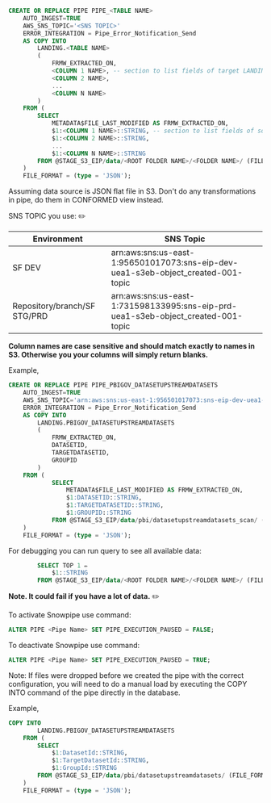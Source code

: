 ```sql
CREATE OR REPLACE PIPE PIPE_<TABLE NAME>
    AUTO_INGEST=TRUE
    AWS_SNS_TOPIC='<SNS TOPIC>'  
    ERROR_INTEGRATION = Pipe_Error_Notification_Send
    AS COPY INTO  
        LANDING.<TABLE NAME>
        (
            FRMW_EXTRACTED_ON,
            <COLUMN 1 NAME>, -- section to list fields of target LANDING table ✏️
            <COLUMN 2 NAME>,
            ...
            <COLUMN N NAME>
        )
    FROM (
        SELECT
            METADATA$FILE_LAST_MODIFIED AS FRMW_EXTRACTED_ON,
            $1:<COLUMN 1 NAME>::STRING, -- section to list fields of source file ✏️
            $1:<COLUMN 2 NAME>::STRING,
            ...
            $1:<COLUMN N NAME>::STRING
        FROM @STAGE_S3_EIP/data/<ROOT FOLDER NAME>/<FOLDER NAME>/ (FILE_FORMAT => 'LANDING.JSON_S3')
    )
    FILE_FORMAT = (type = 'JSON');
```
Assuming data source is JSON flat file in S3. 
Don't do any transformations in pipe, do them in CONFORMED view instead. 

SNS TOPIC you use: ✏️

|Environment|SNS Topic| 
|--|--|
|SF DEV|arn:aws:sns:us-east-1:956501017073:sns-eip-dev-uea1-s3eb-object_created-001-topic|
|Repository/branch/SF STG/PRD|arn:aws:sns:us-east-1:731598133995:sns-eip-prd-uea1-s3eb-object_created-001-topic|

**Column names are case sensitive and should match exactly to names in S3. Otherwise you your columns will simply return blanks.**

Example,
```sql
CREATE OR REPLACE PIPE PIPE_PBIGOV_DATASETUPSTREAMDATASETS 
    AUTO_INGEST=TRUE
    AWS_SNS_TOPIC='arn:aws:sns:us-east-1:956501017073:sns-eip-dev-uea1-s3eb-object_created-001-topic'  
    ERROR_INTEGRATION = Pipe_Error_Notification_Send
    AS COPY INTO   
        LANDING.PBIGOV_DATASETUPSTREAMDATASETS
        (
            FRMW_EXTRACTED_ON,
            DATASETID,
            TARGETDATASETID,
            GROUPID
        )
    FROM (
            SELECT
                METADATA$FILE_LAST_MODIFIED AS FRMW_EXTRACTED_ON,
                $1:DATASETID::STRING,
                $1:TARGETDATASETID::STRING,
                $1:GROUPID::STRING
            FROM @STAGE_S3_EIP/data/pbi/datasetupstreamdatasets_scan/ (FILE_FORMAT => 'LANDING.JSON_S3') 
    ) 
    FILE_FORMAT = (type = 'JSON');
```

For debugging you can run query to see all available data:
```sql
        SELECT TOP 1 ✏️
            $1::STRING
        FROM @STAGE_S3_EIP/data/<ROOT FOLDER NAME>/<FOLDER NAME>/ (FILE_FORMAT => 'LANDING.JSON_S3')
```
**Note. It could fail if you have a lot of data.** ✏️

To activate Snowpipe use command:
```sql
ALTER PIPE <Pipe Name> SET PIPE_EXECUTION_PAUSED = FALSE;
```

To deactivate Snowpipe use command:
```sql
ALTER PIPE <Pipe Name> SET PIPE_EXECUTION_PAUSED = TRUE;
```

Note: If files were dropped before we created the pipe with the correct configuration, you will need to do a manual load by executing the COPY INTO command of the pipe directly in the database.

Example,
```sql
COPY INTO  
        LANDING.PBIGOV_DATASETUPSTREAMDATASETS
    FROM (
        SELECT
            $1:DatasetId::STRING,
            $1:TargetDatasetId::STRING,
            $1:GroupId::STRING
        FROM @STAGE_S3_EIP/data/pbi/datasetupstreamdatasets/ (FILE_FORMAT => 'LANDING.JSON_S3')
    )
    FILE_FORMAT = (type = 'JSON');
```
